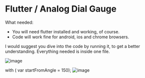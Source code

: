 # Flutter / Analog Dial Gauge
What needed:
- You will need flutter installed and working, of course.
- Code will work fine for android, ios and chrome browsers.

I would suggest you dive into the code by running it, to get a better understanding.
Everything needed is inside one file.


![image](https://user-images.githubusercontent.com/28624436/147443820-80573aaa-8fcd-4c8c-a7ce-f679e01bf75b.png)


with ( var startFromAngle = 150); 
![image](https://user-images.githubusercontent.com/28624436/147444509-06f6a887-1a44-4922-a844-445db3b3d633.png)

